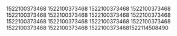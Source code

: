 1522100373468
1522100373468
1522100373468
1522100373468
1522100373468
1522100373468
1522100373468
1522100373468
1522100373468
1522100373468
1522100373468
1522100373468
1522100373468
1522100373468
15221003734681522114508490